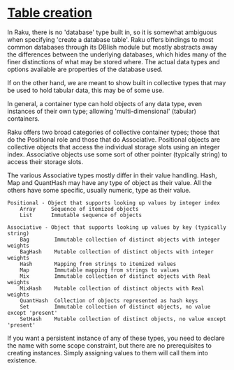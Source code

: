 [1]: https://rosettacode.org/wiki/Table_creation

# [Table creation][1]


In Raku, there is no 'database' type built in, so it is somewhat ambiguous when specifying 'create a database table'. Raku offers bindings to most common databases through its DBIish module but mostly abstracts away the differences between the underlying databases, which hides many of the finer distinctions of what may be stored where. The actual data types and options available are properties of the database used.



If on the other hand, we are meant to show built in collective types that may be used to hold tabular data, this may be of some use.



In general, a container type can hold objects of any data type, even instances of their own type; allowing 'multi-dimensional' (tabular) containers.



Raku offers two broad categories of collective container types; those that do the Positional role and those that do Associative. Positional objects are collective objects that access the individual storage slots using an integer index. Associative objects use some sort of other pointer (typically string) to access their storage slots.



The various Associative types mostly differ in their value handling. Hash, Map and QuantHash may have any type of object as their value. All the others have some specific, usually numeric, type as their value.


```
Positional - Object that supports looking up values by integer index
    Array     Sequence of itemized objects
    List      Immutable sequence of objects

Associative - Object that supports looking up values by key (typically string)
    Bag        Immutable collection of distinct objects with integer weights
    BagHash    Mutable collection of distinct objects with integer weights
    Hash       Mapping from strings to itemized values
    Map        Immutable mapping from strings to values
    Mix        Immutable collection of distinct objects with Real weights
    MixHash    Mutable collection of distinct objects with Real weights
    QuantHash  Collection of objects represented as hash keys
    Set        Immutable collection of distinct objects, no value except 'present'
    SetHash    Mutable collection of distinct objects, no value except 'present'
```


If you want a persistent instance of any of these types, you need to declare the name with some scope constraint, but there are no prerequisites to creating instances. Simply assigning values to them will call them into existence.
